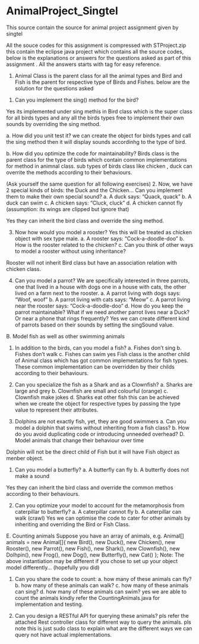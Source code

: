 # AnimalProject_Singtel
This source contain the source for animal project assignment given by singtel

All the souce codes for this assignment is compressed with STProject.zip this contain the eclipse java project which contains all the 
source codes, below is the explanations or answers for the questions asked as part of this assignment . All the answers starts with <Yasin> tag for easy reference.

1) Animal Class is the parent class for all the animal types and Bird and Fish is the parent for respective type of Birds and Fishes.
below are the solution for the questions asked

1. Can you implement the sing() method for the bird?

<Yasin> Yes its implemented under sing methis in Bird class which is the super class for all birds types 
and any all the birds types free to implement their own sounds by overriding the sing method.

a. How did you unit test it?
<Yasin> we can create the object for birds types and call the sing method then it will display sounds accordinhg to the type of bird.

b. How did you optimize the code for maintainability?
<Yasin> Birds class is the parent class for the type of birds which contain common implementations for method in animnal class.
sub types of birds class like chicken , duck can overrite the methods according to their behaviours.

(Ask yourself the same question for all following exercises)
2. Now, we have 2 special kinds of birds: the Duck and the Chicken... Can you
implement them to make their own special sound?
a. A duck says: “Quack, quack”
b. A duck can swim
c. A chicken says: “Cluck, cluck”
d. A chicken cannot fly (assumption: its wings are clipped but ignore that)

<Yasin> Yes they can inherit the bird class and override the sing method.

3. Now how would you model a rooster?
<Yasin> Yes this will be treated as chicken object with sex type male.
a. A rooster says: “Cock-a-doodle-doo”
b. How is the rooster related to the chicken?
c. Can you think of other ways to model a rooster without using inheritance?

<Yasin> Rooster will not inherit Bird class but have an association relation with chicken class.

4. Can you model a parrot? We are specifically interested in three parrots, one that
lived in a house with dogs one in a house with cats, the other lived on a farm next to
the rooster.
a. A parrot living with dogs says: “Woof, woof”
b. A parrot living with cats says: “Meow”
c. A parrot living near the rooster says: “Cock-a-doodle-doo”
d. How do you keep the parrot maintainable? What if we need another parrot
lives near a Duck? Or near a phone that rings frequently?
<Yasin> Yes we can create different kind of parrots based on their sounds by setting the singSound value.


B. Model fish as well as other swimming animals
1. In addition to the birds, can you model a fish?
a. Fishes don’t sing
b. Fishes don’t walk
c. Fishes can swim
<Yasin> yes Fish class is the another child of Animal class which has got common implementations for fish types.
These common implementation can be overridden by their childs according to their behaviours.

2. Can you specialize the fish as a Shark and as a Clownfish?
a. Sharks are large and grey
b. Clownfish are small and colourful (orange)
c. Clownfish make jokes
d. Sharks eat other fish
<Yasin> this can be achieved when we create the object for respective types by passing the type value to represent their 
attributes.


3. Dolphins are not exactly fish, yet, they are good swimmers
a. Can you model a dolphin that swims without inheriting from a fish class?
b. How do you avoid duplicating code or introducing unneeded overhead?
D. Model animals that change their behaviour over time

<Yasin> Dolphin will not be the direct child of Fish but it will have Fish object as menber object.

1. Can you model a butterfly?
a. A butterfly can fly
b. A butterfly does not make a sound

<Yasin> Yes they can inherit the bird class and override the common methos according to their behaviours.

2. Can you optimize your model to account for the metamorphosis from caterpillar to
butterfly?
a. A caterpillar cannot fly
b. A caterpillar can walk (crawl)
<Yasin> Yes we can optimise the code to cater for other animals by inheriting and overriding the Bird or Fish Class.

E. Counting animals
Suppose you have an array of animals, e.g.
Animal[] animals = new Animal[]{
new Bird(),
new Duck(),
new Chicken(),
new Rooster(),
new Parrot(),
new Fish(),
new Shark(),
new Clownfish(),
new Dolhpin(),
new Frog(),
new Dog(),
new Butterfly(),
new Cat()
};
Note: The above instantiation may be different if you chose to set up your object model
differently… (hopefully you did)
1. Can you share the code to count:
a. how many of these animals can fly?
b. how many of these animals can walk?
c. how many of these animals can sing?
d. how many of these animals can swim?
<Yasin > yes we are able to count the animals kindly refer the CountingAnimals.java for implementation and testing.



2. Can you design a RESTful API for querying these animals?
<Yasin> pls refer the attached Rest controller class for different way to query the animals. pls note this is just sudo class 
to explain what are the different ways we can query not have actual implementations.
